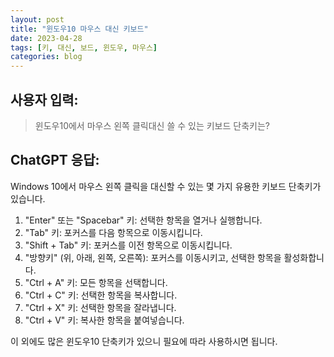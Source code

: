 ```yaml
---
layout: post
title: "윈도우10 마우스 대신 키보드"
date: 2023-04-28
tags: [키, 대신, 보드, 윈도우, 마우스]
categories: blog
---
```


## 사용자 입력:
> 윈도우10에서 마우스 왼쪽 클릭대신 쓸 수 있는 키보드 단축키는?

## ChatGPT 응답:
> 

Windows 10에서 마우스 왼쪽 클릭을 대신할 수 있는 몇 가지 유용한 키보드 단축키가 있습니다.

1. "Enter" 또는 "Spacebar" 키: 선택한 항목을 열거나 실행합니다.
2. "Tab" 키: 포커스를 다음 항목으로 이동시킵니다.
3. "Shift + Tab" 키: 포커스를 이전 항목으로 이동시킵니다.
4. "방향키" (위, 아래, 왼쪽, 오른쪽): 포커스를 이동시키고, 선택한 항목을 활성화합니다.
5. "Ctrl + A" 키: 모든 항목을 선택합니다.
6. "Ctrl + C" 키: 선택한 항목을 복사합니다.
7. "Ctrl + X" 키: 선택한 항목을 잘라냅니다.
8. "Ctrl + V" 키: 복사한 항목을 붙여넣습니다.

이 외에도 많은 윈도우10 단축키가 있으니 필요에 따라 사용하시면 됩니다.


